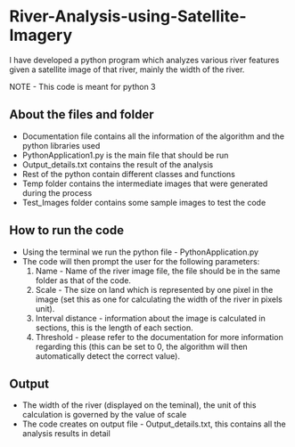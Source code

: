 # River-Analysis-using-Satellite-Imagery
I have developed a python program which analyzes various river features given a satellite image of that river, mainly the width of the river.

NOTE - This code is meant for python 3

## About the files and folder
- Documentation file contains all the information of the algorithm and the python libraries used
- PythonApplication1.py is the main file that should be run
- Output_details.txt contains the result of the analysis
- Rest of the python contain different classes and functions
- Temp folder contains the intermediate images that were generated during the process
- Test_Images folder contains some sample images to test the code

## How to run the code
- Using the terminal we run the python file - PythonApplication.py
- The code will then prompt the user for the following parameters:
  1. Name - Name of the river image file, the file should be in the same folder as that of the code.
  2. Scale - The size on land which is represented by one pixel in the image (set this as one for calculating the width of the river in pixels unit).
  3. Interval distance - information about the image is calculated in sections, this is the length of each section.
  4. Threshold - please refer to the documentation for more information regarding this (this can be set to 0, the algorithm will then automatically detect the correct value).

## Output
- The width of the river (displayed on the teminal), the unit of this calculation is governed by the value of scale
- The code creates on output file - Output_details.txt, this contains all the analysis results in detail
